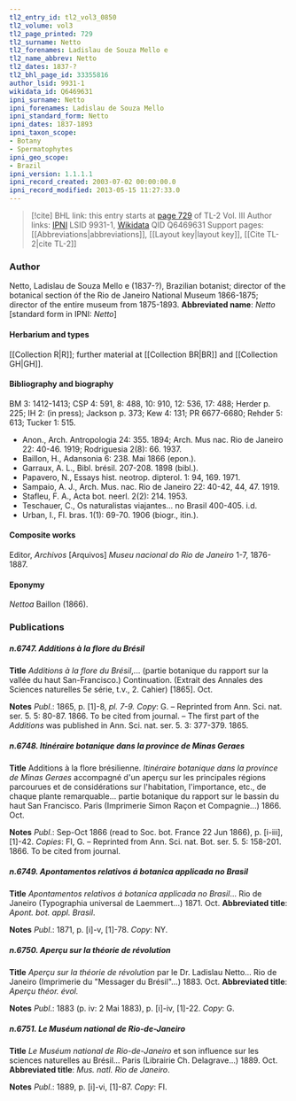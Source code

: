 ```yaml
---
tl2_entry_id: tl2_vol3_0850
tl2_volume: vol3
tl2_page_printed: 729
tl2_surname: Netto
tl2_forenames: Ladislau de Souza Mello e
tl2_name_abbrev: Netto
tl2_dates: 1837-?
tl2_bhl_page_id: 33355816
author_lsid: 9931-1
wikidata_id: Q6469631
ipni_surname: Netto
ipni_forenames: Ladislau de Souza Mello
ipni_standard_form: Netto
ipni_dates: 1837-1893
ipni_taxon_scope: 
- Botany
- Spermatophytes
ipni_geo_scope: 
- Brazil
ipni_version: 1.1.1.1
ipni_record_created: 2003-07-02 00:00:00.0
ipni_record_modified: 2013-05-15 11:27:33.0
---
```


> [!cite] BHL link: this entry starts at [page 729](https://www.biodiversitylibrary.org/page/33355816) of TL-2 Vol. III
> Author links: [IPNI](https://www.ipni.org/a/9931-1) LSID 9931-1, [Wikidata](https://www.wikidata.org/wiki/Q6469631) QID Q6469631
> Support pages: [[Abbreviations|abbreviations]], [[Layout key|layout key]], [[Cite TL-2|cite TL-2]]

### Author

Netto, Ladislau de Souza Mello e (1837-?), Brazilian botanist; director of the botanical section óf the Rio de Janeiro National Museum 1866-1875; director of the entire museum from 1875-1893. 
**Abbreviated name**: *Netto* \[standard form in IPNI: *Netto*\]

#### Herbarium and types

[[Collection R|R]]; further material at [[Collection BR|BR]] and [[Collection GH|GH]].

#### Bibliography and biography

BM 3: 1412-1413; CSP 4: 591, 8: 488, 10: 910, 12: 536, 17: 488; Herder p. 225; IH 2: (in press); Jackson p. 373; Kew 4: 131; PR 6677-6680; Rehder 5: 613; Tucker 1: 515.
- Anon., Arch. Antropologia 24: 355. 1894; Arch. Mus nac. Rio de Janeiro 22: 40-46. 1919; Rodriguesia 2(8): 66. 1937.
- Baillon, H., Adansonia 6: 238. Mai 1866 (epon.).
- Garraux, A. L., Bibl. brésil. 207-208. 1898 (bibl.).
- Papavero, N., Essays hist. neotrop. dipterol. 1: 94, 169. 1971.
- Sampaio, A. J., Arch. Mus. nac. Rio de Janeiro 22: 40-42, 44, 47. 1919.
- Stafleu, F. A., Acta bot. neerl. 2(2): 214. 1953.
- Teschauer, C., Os naturalistas viajantes... no Brasil 400-405. i.d.
- Urban, I., Fl. bras. 1(1): 69-70. 1906 (biogr., itin.).

#### Composite works

Editor, *Archivos* \[Arquivos\] *Museu nacional do Rio de Janeiro* 1-7, 1876-1887.

#### Eponymy

*Nettoa* Baillon (1866).

### Publications

##### n.6747. Additions à la flore du Brésil

**Title**
*Additions à la flore du Brésil*,... (partie botanique du rapport sur la vallée du haut San-Francisco.) Continuation. (Extrait des Annales des Sciences naturelles 5*e* série, t.v., 2. Cahier) \[1865\]. Oct.

**Notes**
*Publ*.: 1865, p. \[1\]-8, *pl. 7-9. Copy*: G. – Reprinted from Ann. Sci. nat. ser. 5. 5: 80-87. 1866. To be cited from journal. – The first part of the *Additions* was published in Ann. Sci. nat. ser. 5. 3: 377-379. 1865.

##### n.6748. Itinéraire botanique dans la province de Minas Geraes

**Title**
Additions à la flore brésilienne. *Itinéraire botanique dans la province de Minas Geraes* accompagné d'un aperçu sur les principales régions parcourues et de considérations sur l'habitation, l'importance, etc., de chaque plante remarquable... partie botanique du rapport sur le bassin du haut San Francisco. Paris (Imprimerie Simon Raçon et Compagnie...) 1866. Oct.

**Notes**
*Publ*.: Sep-Oct 1866 (read to Soc. bot. France 22 Jun 1866), p. \[i-iii\], \[1\]-42. *Copies*: FI, G. – Reprinted from Ann. Sci. nat. Bot. ser. 5. 5: 158-201. 1866. To be cited from journal.

##### n.6749. Apontamentos relativos á botanica applicada no Brasil

**Title**
*Apontamentos relativos á botanica applicada no Brasil*... Rio de Janeiro (Typographia universal de Laemmert...) 1871. Oct.
**Abbreviated title**: *Apont. bot. appl. Brasil*.

**Notes**
*Publ*.: 1871, p. \[i\]-v, \[1\]-78. *Copy*: NY.

##### n.6750. Aperçu sur la théorie de révolution

**Title**
*Aperçu sur la théorie de révolution* par le Dr. Ladislau Netto... Rio de Janeiro (Imprimerie du "Messager du Brésil"...) 1883. Oct.
**Abbreviated title**: *Aperçu théor. évol.*

**Notes**
*Publ*.: 1883 (p. iv: 2 Mai 1883), p. \[i\]-iv, \[1\]-22. *Copy*: G.

##### n.6751. Le Muséum national de Rio-de-Janeiro

**Title**
*Le Muséum national de Rio-de-Janeiro* et son influence sur les sciences naturelles au Brésil... Paris (Librairie Ch. Delagrave...) 1889. Oct.
**Abbreviated title**: *Mus. natl. Rio de Janeiro*.

**Notes**
*Publ*.: 1889, p. \[i\]-vi, \[1\]-87. *Copy*: FI.

